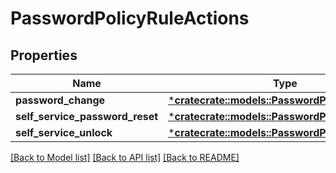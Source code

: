 # PasswordPolicyRuleActions

## Properties
Name | Type | Description | Notes
------------ | ------------- | ------------- | -------------
**password_change** | [***cratecrate::models::PasswordPolicyRuleAction**](PasswordPolicyRuleAction.md) |  | [optional] 
**self_service_password_reset** | [***cratecrate::models::PasswordPolicyRuleAction**](PasswordPolicyRuleAction.md) |  | [optional] 
**self_service_unlock** | [***cratecrate::models::PasswordPolicyRuleAction**](PasswordPolicyRuleAction.md) |  | [optional] 

[[Back to Model list]](../README.md#documentation-for-models) [[Back to API list]](../README.md#documentation-for-api-endpoints) [[Back to README]](../README.md)


